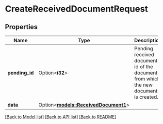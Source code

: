 # CreateReceivedDocumentRequest

## Properties

Name | Type | Description | Notes
------------ | ------------- | ------------- | -------------
**pending_id** | Option<**i32**> | Pending received document id of the document from which the new document is created. | [optional]
**data** | Option<[**models::ReceivedDocument1**](ReceivedDocument_1.md)> |  | [optional]

[[Back to Model list]](../README.md#documentation-for-models) [[Back to API list]](../README.md#documentation-for-api-endpoints) [[Back to README]](../README.md)


